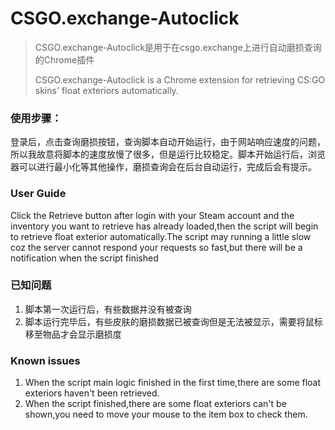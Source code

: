 # CSGO.exchange-Autoclick

> <p>CSGO.exchange-Autoclick是用于在csgo.exchange上进行自动磨损查询的Chrome插件</p>
> <p>CSGO.exchange-Autoclick is a Chrome extension for retrieving CS:GO skins' float exteriors automatically.</p>

### 使用步骤：


<p> 登录后，点击查询磨损按钮，查询脚本自动开始运行，由于网站响应速度的问题，所以我故意将脚本的速度放慢了很多，但是运行比较稳定。脚本开始运行后，浏览器可以进行最小化等其他操作，磨损查询会在后台自动运行，完成后会有提示。</p>


### User Guide

<p> Click the Retrieve button after login with your Steam account and the inventory you want to retrieve has already loaded,then the script will begin to retrieve float exterior automatically.The script may running a little slow coz the server cannot respond your requests so fast,but there will be a notification when the script finished</p>

### 已知问题

1. 脚本第一次运行后，有些数据并没有被查询
2. 脚本运行完毕后，有些皮肤的磨损数据已被查询但是无法被显示，需要将鼠标移至物品才会显示磨损度

### Known issues

1. When the script main logic finished in the first time,there are some float exteriors haven't been retrieved.
2. When the script finished,there are some float exteriors can't be shown,you need to move your mouse to the item box to check them.